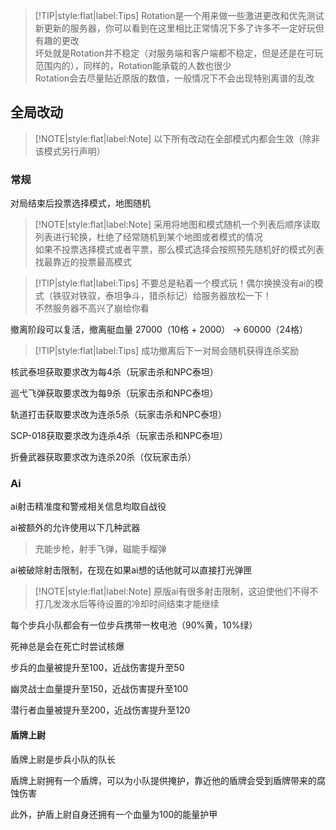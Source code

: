 > [!TIP|style:flat|label:Tips]
> Rotation是一个用来做一些激进更改和优先测试新更新的服务器，你可以看到在这里相比正常情况下多了许多不一定好玩但有趣的更改<br/>
> 坏处就是Rotation并不稳定（对服务端和客户端都不稳定，但是还是在可玩范围内的），同样的，Rotation能承载的人数也很少<br/>
> Rotation会去尽量贴近原版的数值，一般情况下不会出现特别离谱的乱改

## 全局改动

> [!NOTE|style:flat|label:Note]
> 以下所有改动在全部模式内都会生效（除非该模式另行声明）

### 常规

对局结束后投票选择模式，地图随机

> [!NOTE|style:flat|label:Note]
> 采用将地图和模式随机一个列表后顺序读取列表进行轮换，杜绝了经常随机到某个地图或者模式的情况<br/>
> 如果不投票选择模式或者平票，那么模式选择会按照预先随机好的模式列表找最靠近的投票最高模式

> [!TIP|style:flat|label:Tips]
> 不要总是粘着一个模式玩！偶尔换换没有ai的模式（铁驭对铁驭，泰坦争斗，猎杀标记）给服务器放松一下！<br/>
> 不然服务器不高兴了崩给你看

撤离阶段可以复活，撤离艇血量 27000（10格 + 2000） -> 60000（24格）

> [!TIP|style:flat|label:Tips]
> 成功撤离后下一对局会随机获得连杀奖励

核武泰坦获取要求改为每4杀（玩家击杀和NPC泰坦）

巡弋飞弹获取要求改为每9杀（玩家击杀和NPC泰坦）

轨道打击获取要求改为连杀5杀（玩家击杀和NPC泰坦）

SCP-018获取要求改为连杀4杀（玩家击杀和NPC泰坦）

折叠武器获取要求改为连杀20杀（仅玩家击杀）

### Ai

ai射击精准度和警戒相关信息均取自战役

ai被额外的允许使用以下几种武器

> 充能步枪，射手飞弹，磁能手榴弹

ai被破除射击限制，在现在如果ai想的话他就可以直接打光弹匣

> [!NOTE|style:flat|label:Note]
> 原版ai有很多射击限制，这迫使他们不得不打几发泼水后等待设置的冷却时间结束才能继续

每个步兵小队都会有一位步兵携带一枚电池（90%黄，10%绿）

死神总是会在死亡时尝试核爆

步兵的血量被提升至100，近战伤害提升至50

幽灵战士血量提升至150，近战伤害提升至100

潜行者血量被提升至200，近战伤害提升至120

#### 盾牌上尉

盾牌上尉是步兵小队的队长

盾牌上尉拥有一个盾牌，可以为小队提供掩护，靠近他的盾牌会受到盾牌带来的腐蚀伤害

此外，护盾上尉自身还拥有一个血量为100的能量护甲